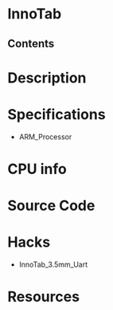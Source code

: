 # InnoTab
## Contents
# Description
# Specifications
* ARM_Processor
# CPU info
# Source Code
# Hacks
* InnoTab_3.5mm_Uart
# Resources
